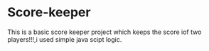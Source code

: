 # Score-keeper
This is a basic score keeper project  which keeps the score iof two players!!!,i used simple java scipt logic.

